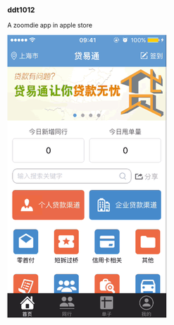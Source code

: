 ### ddt1012 

A zoomdie app in apple store<br>

![](https://raw.githubusercontent.com/Light413/images/master/dyt.gif)
